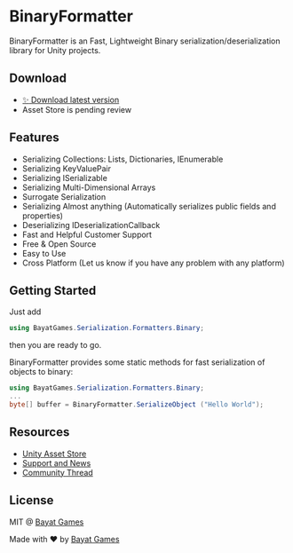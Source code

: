 # BinaryFormatter

BinaryFormatter is an Fast, Lightweight Binary serialization/deserialization library for Unity projects.

## Download

- [:sparkles: Download latest version](https://github.com/BayatGames/BinaryFormatter/releases/latest)
- Asset Store is pending review

## Features

- Serializing Collections: Lists, Dictionaries, IEnumerable
- Serializing KeyValuePair
- Serializing ISerializable
- Serializing Multi-Dimensional Arrays
- Surrogate Serialization
- Serializing Almost anything (Automatically serializes public fields and properties)
- Deserializing IDeserializationCallback
- Fast and Helpful Customer Support
- Free & Open Source
- Easy to Use
- Cross Platform (Let us know if you have any problem with any platform)

## Getting Started

Just add

```csharp
using BayatGames.Serialization.Formatters.Binary;
```

then you are ready to go.

BinaryFormatter provides some static methods for fast serialization of objects to binary:

```csharp
using BayatGames.Serialization.Formatters.Binary;
...
byte[] buffer = BinaryFormatter.SerializeObject ("Hello World");
```

## Resources

- [Unity Asset Store](https://www.assetstore.unity3d.com/en/#!/search/page=1/sortby=popularity/query=publisher:26641)
- [Support and News](https://github.com/BayatGames/Support)
- [Community Thread](https://forum.unity.com/threads/binaryformatter-complete-binary-serialization-library-for-unity.495707/)

## License

MIT @ [Bayat Games](https://github.com/BayatGames)

Made with :heart: by [Bayat Games](https://github.com/BayatGames)

